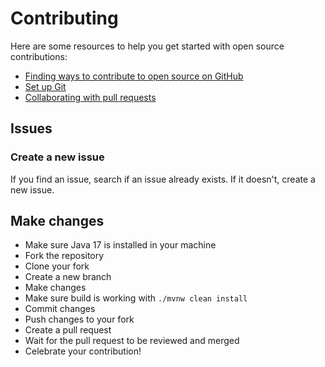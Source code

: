 # Contributing

Here are some resources to help you get started with open source contributions:

* [Finding ways to contribute to open source on GitHub](https://docs.github.com/en/get-started/exploring-projects-on-github/finding-ways-to-contribute-to-open-source-on-github)
* [Set up Git](https://docs.github.com/en/get-started/quickstart/set-up-git)
* [Collaborating with pull requests](https://docs.github.com/en/github/collaborating-with-pull-requests)

## Issues

### Create a new issue

If you find an issue, search if an issue already exists. If it doesn't, create a new issue.

## Make changes

* Make sure Java 17 is installed in your machine
* Fork the repository
* Clone your fork
* Create a new branch
* Make changes
* Make sure build is working with `./mvnw clean install`
* Commit changes
* Push changes to your fork
* Create a pull request
* Wait for the pull request to be reviewed and merged
* Celebrate your contribution!
